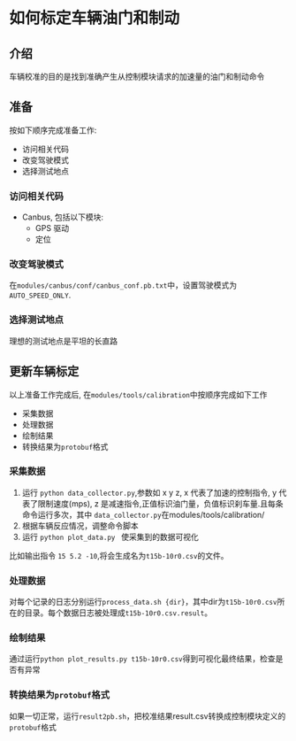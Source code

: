# 如何标定车辆油门和制动

## 介绍

车辆校准的目的是找到准确产生从控制模块请求的加速量的油门和制动命令
## 准备

按如下顺序完成准备工作:
- 访问相关代码
- 改变驾驶模式
- 选择测试地点

### 访问相关代码
* Canbus, 包括以下模块:
  * GPS 驱动
  * 定位

### 改变驾驶模式
  在`modules/canbus/conf/canbus_conf.pb.txt`中，设置驾驶模式为 `AUTO_SPEED_ONLY`.

### 选择测试地点
  理想的测试地点是平坦的长直路

## 更新车辆标定

以上准备工作完成后, 在`modules/tools/calibration`中按顺序完成如下工作

- 采集数据
- 处理数据
- 绘制结果
- 转换结果为`protobuf`格式

### 采集数据
1. 运行 `python data_collector.py`,参数如 x y z, x 代表了加速的控制指令, y 代表了限制速度(mps), z 是减速指令,正值标识油门量，负值标识刹车量.且每条命令运行多次，其中 `data_collector.py`在modules/tools/calibration/
2. 根据车辆反应情况，调整命令脚本
3. 运行 `python plot_data.py ` 使采集到的数据可视化

比如输出指令 `15 5.2 -10`,将会生成名为`t15b-10r0.csv`的文件。

### 处理数据
对每个记录的日志分别运行`process_data.sh {dir}`，其中dir为`t15b-10r0.csv`所在的目录。每个数据日志被处理成`t15b-10r0.csv.result`。

### 绘制结果
通过运行`python plot_results.py t15b-10r0.csv`得到可视化最终结果，检查是否有异常

### 转换结果为`protobuf`格式
如果一切正常，运行`result2pb.sh`，把校准结果result.csv转换成控制模块定义的`protobuf`格式
